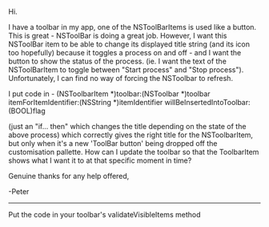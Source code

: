 Hi.

I have a toolbar in my app, one of the NSToolBarItems is used like a button. This is great - NSToolBar is doing a great job. However, I want this NSToolBar item to be able to change its displayed title string (and its icon too hopefully) because it toggles a process on and off - and I want the button to show the status of the process. (ie. I want the text of the NSToolBarItem to toggle between "Start process" and "Stop process"). Unfortunately, I can find no way of forcing the NSToolbar to refresh.

I put code in - (NSToolbarItem *)toolbar:(NSToolbar *)toolbar itemForItemIdentifier:(NSString *)itemIdentifier willBeInsertedIntoToolbar:(BOOL)flag

(just an "if... then" which changes the title depending on the state of the above process) which correctly gives the right title for the NSToolbarItem, but only when it's a new 'ToolBar button' being dropped off the customisation pallette. How can I update the toolbar so that the ToolbarItem shows what I want it to at that specific moment in time?

Genuine thanks for any help offered,

-Peter 

----

Put the code in your toolbar's     validateVisibleItems method
